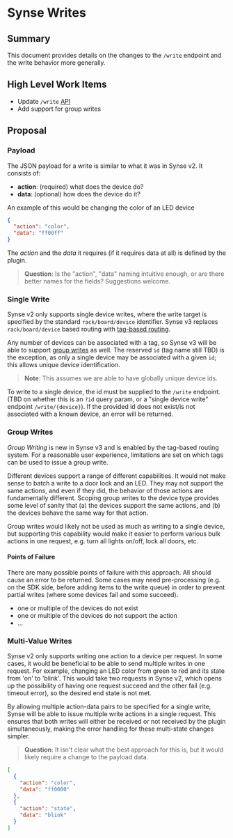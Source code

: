 # Synse Writes
## Summary
This document provides details on the changes to the `/write` endpoint and the
write behavior more generally.

## High Level Work Items
- Update `/write` [API](api.md#write)
- Add support for group writes

## Proposal
### Payload
The JSON payload for a write is similar to what it was in Synse v2. It consists
of:
* **action**: (required) what does the device do?
* **data**: (optional) how does the device do it?

An example of this would be changing the color of an LED device
```json
{
  "action": "color",
  "data": "ff00ff"
}
```

The *action* and the *data* it requires (if it requires data at all) is defined by the
plugin.

> **Question**: Is the "action", "data" naming intuitive enough, or are there
> better names for the fields? Suggestions welcome.


### Single Write
Synse v2 only supports single device writes, where the write target is specified
by the standard `rack/board/device` identifier. Synse v3 replaces `rack/board/device`
based routing with [tag-based routing](tags.md).

Any number of devices can be associated with a tag, so Synse v3 will be able to
support [group writes](#group-writes) as well. The reserved `id` (tag name still TBD)
is the exception, as only a single device may be associated with a given `id`; this
allows unique device identification.

> **Note**: This assumes we are able to have globally unique device ids.

To write to a single device, the id must be supplied to the `/write` endpoint. (TBD
on whether this is an `?id` query param, or a "single device write" endpoint `/write/{device}`).
If the provided id does not exist/is not associated with a known device, an error
will be returned.


### Group Writes
*Group Writing* is new in Synse v3 and is enabled by the tag-based routing system.
For a reasonable user experience, limitations are set on which tags can be used to
issue a group write. 

Different devices support a range of different capabilities. It would not make sense
to batch a write to a door lock and an LED. They may not support the same actions, and
even if they did, the behavior of those actions are fundamentally different. Scoping
group writes to the device type provides some level of sanity that (a) the devices
support the same actions, and (b) the devices behave the same way for that action.

Group writes would likely not be used as much as writing to a single device, but supporting
this capability would make it easier to perform various bulk actions in one request, e.g.
turn all lights on/off, lock all doors, etc.

#### Points of Failure
There are many possible points of failure with this approach. All should cause an error
to be returned. Some cases may need pre-processing (e.g. on the SDK side, before adding
items to the write queue) in order to prevent partial writes (where some devices fail and
some succeed).

- one or multiple of the devices do not exist
- one or multiple of the devices do not support the action
- ...


### Multi-Value Writes
Synse v2 only supports writing one action to a device per request. In some cases,
it would be beneficial to be able to send multiple writes in one request. For example,
changing an LED color from green to red and its state from 'on' to 'blink'. This would
take two requests in Synse v2, which opens up the possibility of having one request
succeed and the other fail (e.g. timeout error), so the desired end state is not met.

By allowing multiple action-data pairs to be specified for a single write, Synse will
be able to issue multiple write actions in a single request. This ensures that both
writes will either be received or not received by the plugin simultaneously, making the
error handling for these multi-state changes simpler. 

> **Question**: It isn't clear what the best approach for this is, but it would
> likely require a change to the payload data.

```json
[
  {
    "action": "color",
    "data": "ff0000"
  },
  {
    "action": "state",
    "data": "blink"
  }
]
```